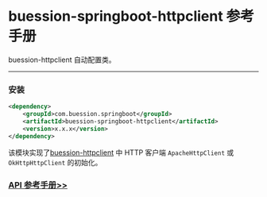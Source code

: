 # buession-springboot-httpclient 参考手册


buession-httpclient 自动配置类。


---


### 安装

```xml
<dependency>
    <groupId>com.buession.springboot</groupId>
    <artifactId>buession-springboot-httpclient</artifactId>
    <version>x.x.x</version>
</dependency>
```


该模块实现了[buession-httpclient](https://www.buession.com/manual/2.0/httpclient/index.html) 中 HTTP 客户端 `ApacheHttpClient` 或 `OkHttpHttpClient` 的初始化。


### [API 参考手册>>](https://javadoc.io/static/com.buession.springboot/buession-springboot-httpclient/2.0.1/)